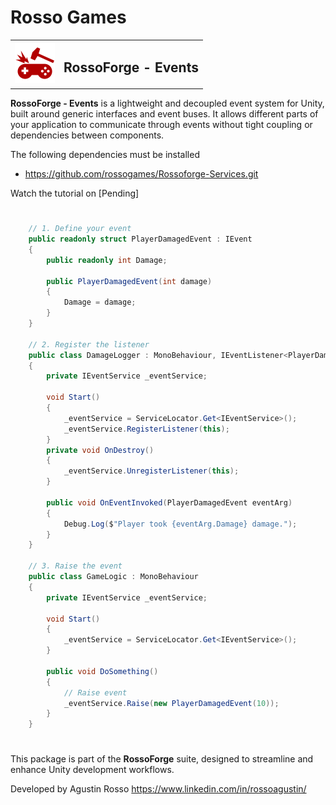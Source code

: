 # Rosso Games

<table>
  <tr>
    <td><img src="https://github.com/rossogames/Rossoforge-Events/blob/master/logo.png?raw=true" alt="RossoForge" width="64"/></td>
    <td><h2>RossoForge - Events</h2></td>
  </tr>
</table>

**RossoForge - Events** is a lightweight and decoupled event system for Unity, built around generic interfaces and event buses. It allows different parts of your application to communicate through events without tight coupling or dependencies between components.

The following dependencies must be installed
* https://github.com/rossogames/Rossoforge-Services.git

Watch the tutorial on [Pending]
#
```csharp
    // 1. Define your event
    public readonly struct PlayerDamagedEvent : IEvent
    {
        public readonly int Damage;

        public PlayerDamagedEvent(int damage)
        {
            Damage = damage;
        }
    }

    // 2. Register the listener
    public class DamageLogger : MonoBehaviour, IEventListener<PlayerDamagedEvent>
    {
        private IEventService _eventService;

        void Start()
        {
            _eventService = ServiceLocator.Get<IEventService>();
            _eventService.RegisterListener(this);
        }
        private void OnDestroy()
        {
            _eventService.UnregisterListener(this);
        }

        public void OnEventInvoked(PlayerDamagedEvent eventArg)
        {
            Debug.Log($"Player took {eventArg.Damage} damage.");
        }
    }

    // 3. Raise the event
    public class GameLogic : MonoBehaviour
    {
        private IEventService _eventService;

        void Start()
        {
            _eventService = ServiceLocator.Get<IEventService>();
        }

        public void DoSomething()
        {
            // Raise event
            _eventService.Raise(new PlayerDamagedEvent(10));
        }
    }
```
#
This package is part of the **RossoForge** suite, designed to streamline and enhance Unity development workflows.

Developed by Agustin Rosso
https://www.linkedin.com/in/rossoagustin/
